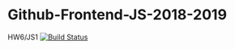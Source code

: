 # Github-Frontend-JS-2018-2019
HW6/JS1 [![Build Status](https://travis-ci.org/AleksandrCherniavskiy/Github-Frontend-JS-2018-2019.svg?branch=master)](https://travis-ci.org/AleksandrCherniavskiy/Github-Frontend-JS-2018-2019)

